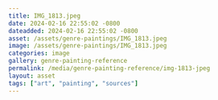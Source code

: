 ```yaml
---
title: IMG_1813.jpeg
date: 2024-02-16 22:55:02 -0800
dateadded: 2024-02-16 22:55:02 -0800
asset: /assets/genre-paintings/IMG_1813.jpeg
image: /assets/genre-paintings/IMG_1813.jpeg
categories: image
gallery: genre-painting-reference
permalink: /media/genre-painting-reference/img-1813-jpeg
layout: asset
tags: ["art", "painting", "sources"]
--- 
```

